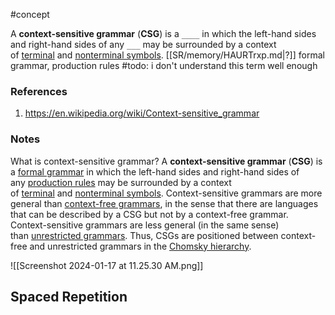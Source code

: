#concept



A **context-sensitive grammar** (**CSG**) is a `____` in which the left-hand sides and right-hand sides of any `___` may be surrounded by a context of [terminal](https://en.wikipedia.org/wiki/Terminal_symbol "Terminal symbol") and [nonterminal symbols](https://en.wikipedia.org/wiki/Nonterminal_symbol "Nonterminal symbol").
[[SR/memory/HAURTrxp.md|?]]
formal grammar, production rules
#todo: i don't understand this term well enough
### References
1. https://en.wikipedia.org/wiki/Context-sensitive_grammar


### Notes



What is context-sensitive grammar? 
A **context-sensitive grammar** (**CSG**) is a [formal grammar](https://en.wikipedia.org/wiki/Formal_grammar "Formal grammar") in which the left-hand sides and right-hand sides of any [production rules](https://en.wikipedia.org/wiki/Production_(computer_science) "Production (computer science)") may be surrounded by a context of [terminal](https://en.wikipedia.org/wiki/Terminal_symbol "Terminal symbol") and [nonterminal symbols](https://en.wikipedia.org/wiki/Nonterminal_symbol "Nonterminal symbol"). Context-sensitive grammars are more general than [context-free grammars](https://en.wikipedia.org/wiki/Context-free_grammar "Context-free grammar"), in the sense that there are languages that can be described by a CSG but not by a context-free grammar. Context-sensitive grammars are less general (in the same sense) than [unrestricted grammars](https://en.wikipedia.org/wiki/Unrestricted_grammar "Unrestricted grammar"). Thus, CSGs are positioned between context-free and unrestricted grammars in the [Chomsky hierarchy](https://en.wikipedia.org/wiki/Chomsky_hierarchy "Chomsky hierarchy").

![[Screenshot 2024-01-17 at 11.25.30 AM.png]]



## Spaced Repetition